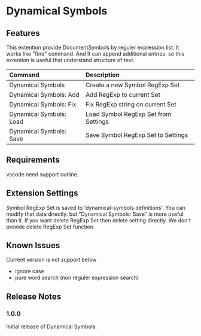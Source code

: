 # Dynamical Symbols

## Features

This extention provide DocumentSymbols by reguler expression list.
It works like "find" command. And It can append additional entries.
so this extention is useful that understand structure of text.

| Command                 | Description                          |
| :---------------------- | :----------------------------------- |
| Dynamical Symbols       | Create a new Symbol RegExp Set       |
| Dynamical Symbols: Add  | Add RegExp to current Set            |
| Dynamical Symbols: Fix  | Fix RegExp string on current Set     |
| Dynamical Symbols: Load | Load Symbol RegExp Set from Settings |
| Dynamical Symbols: Save | Save Symbol RegExp Set to Settings   |

## Requirements

vscode need support outline.

## Extension Settings

Symbol RegExp Set is saved to 'dynamical-symbols.definitions'.
You can modify that data directly. but "Dynamical Symbols: Save" is more useful than it.
If you want delete RegExp Set then delete setting directly.
We don't provide delete RegExp Set function.

## Known Issues

Current version is not support below

- ignore case
- pure word search (non reguler expression search)

## Release Notes

### 1.0.0

Initial release of Dynamical Symbols.

